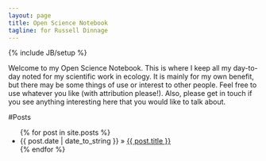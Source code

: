 ```yaml
---
layout: page
title: Open Science Notebook
tagline: for Russell Dinnage
---
```

{% include JB/setup %}

Welcome to my Open Science Notebook. This is where I keep all my day-to-day noted for my scientific work in ecology. It is mainly for my own benefit, but there may be some things of use or interest to other people. Feel free to use whatever you like (with attribution please!). Also, please get in touch if you see anything interesting here that you would like to talk about.

#Posts

<ul class="posts">
  {% for post in site.posts %}
    <li><span>{{ post.date | date_to_string }}</span> &raquo; <a href="{{ BASE_PATH }}{{ post.url }}">{{ post.title }}</a></li>
  {% endfor %}
</ul>
